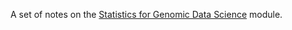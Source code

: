 A set of notes on the [Statistics for Genomic Data Science](https://www.coursera.org/learn/statistical-genomics) module.
